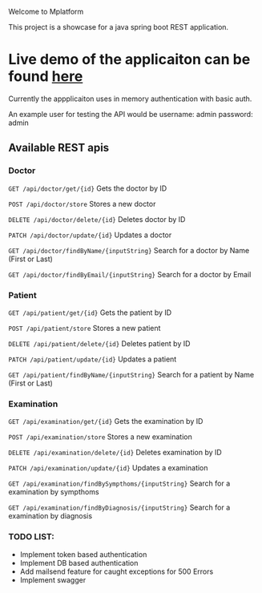 Welcome to Mplatform

This project is a showcase for a java spring boot REST application.

Live demo of the applicaiton can be found [here](https://mplatform.dejanroshkovski.com:8443/)
================================================

Currently the appplicaiton uses in memory authentication with basic auth.

An example user for testing the API would be 
username: admin
password: admin

## Available REST apis

### Doctor

``` GET /api/doctor/get/{id} ```
Gets the doctor by ID

``` POST /api/doctor/store ```
Stores a new doctor

``` DELETE /api/doctor/delete/{id} ```
Deletes doctor by ID

``` PATCH /api/doctor/update/{id} ```
Updates a doctor

``` GET /api/doctor/findByName/{inputString} ```
Search for a doctor by Name (First or Last)

``` GET /api/doctor/findByEmail/{inputString} ```
Search for a doctor by Email

### Patient

``` GET /api/patient/get/{id} ```
Gets the patient by ID

``` POST /api/patient/store ```
Stores a new patient

``` DELETE /api/patient/delete/{id} ```
Deletes patient by ID

``` PATCH /api/patient/update/{id} ```
Updates a patient

``` GET /api/patient/findByName/{inputString} ```
Search for a patient by Name (First or Last)

### Examination

``` GET /api/examination/get/{id} ```
Gets the examination by ID

``` POST /api/examination/store ```
Stores a new examination

``` DELETE /api/examination/delete/{id} ```
Deletes examination by ID

``` PATCH /api/examination/update/{id} ```
Updates a examination

``` GET /api/examination/findBySympthoms/{inputString} ```
Search for a examination by sympthoms

``` GET /api/examination/findByDiagnosis/{inputString} ```
Search for a examination by diagnosis

### TODO LIST:

- Implement token based authentication
- Implement DB based authentication
- Add mailsend feature for caught exceptions for 500 Errors
- Implement swagger